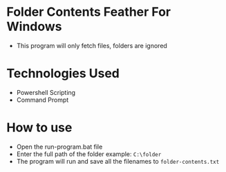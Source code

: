 # Folder Contents Feather For Windows
- This program will only fetch files, folders are ignored

# Technologies Used
- Powershell Scripting
- Command Prompt

# How to use
- Open the run-program.bat file
- Enter the full path of the folder example: `C:\folder`
- The program will run and save all the filenames to `folder-contents.txt`